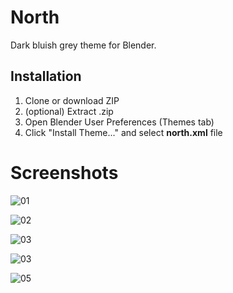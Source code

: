 # North
Dark bluish grey theme for Blender.

## Installation
1. Clone or download ZIP
2. (optional) Extract .zip
3. Open Blender User Preferences (Themes tab)
4. Click "Install Theme..." and select __north.xml__ file

# Screenshots

![01](images/screen_01.jpg)

![02](images/screen_02.jpg)

![03](images/screen_03.jpg)

![03](images/screen_04.jpg)

![05](images/screen_05.jpg)
